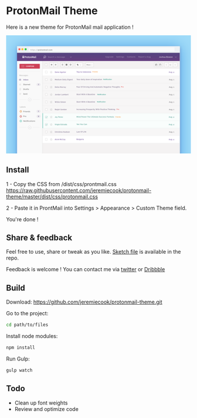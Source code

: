 # ProtonMail Theme

Here is a new theme for ProtonMail mail application !

![Alt text](/screenshot.png?raw=true "ProtonMail Theme")


## Install

1 - Copy the CSS from /dist/css/prontmail.css
https://raw.githubusercontent.com/jeremiecook/protonmail-theme/master/dist/css/protonmail.css

2 - Paste it in ProntMail into Settings > Appearance > Custom Theme field.

You're done !


## Share & feedback

Feel free to use, share or tweak as you like. [Sketch file](https://github.com/jeremiecook/protonmail-theme/raw/master/sketch/protonmail-theme.sketch) is available in the repo.

Feedback is welcome !  You can contact me via [twitter](https://twitter.com/jeremiecook) or [Dribbble](https://dribbble.com/shots/3248081-ProtonMail-Theme-Full-page)

## Build

Download: <https://github.com/jeremiecook/protonmail-theme.git>

Go to the project:

```bash
cd path/to/files
```

Install node modules:

```bash
npm install
```

Run Gulp:

```bash
gulp watch
```


## Todo

* Clean up font weights
* Review and optimize code
